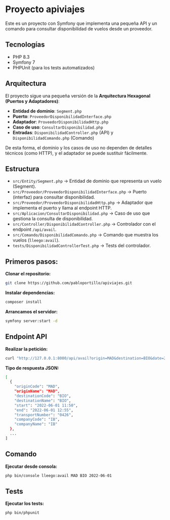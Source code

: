 # Proyecto apiviajes

Este es un proyecto con Symfony que implementa una pequeña API y un comando para consultar disponibilidad de vuelos desde un proveedor.

## Tecnologías
- PHP 8.3
- Symfony 7
- PHPUnit (para los tests automatizados)

## Arquitectura
El proyecto sigue una pequeña versión de la **Arquitectura Hexagonal (Puertos y Adaptadores)**:
- **Entidad de dominio**: `Segment.php`
- **Puerto**: `ProveedorDisponibilidadInterface.php`
- **Adaptador**: `ProveedorDisponibilidadHttp.php`
- **Caso de uso**: `ConsultarDisponibilidad.php`
- **Entradas**: `DisponibilidadController.php` (API) y `DisponibilidadComando.php` (Comando)

De esta forma, el dominio y los casos de uso no dependen de detalles técnicos (como HTTP), y el adaptador se puede sustituir fácilmente.

## Estructura
- `src/Entity/Segment.php` → Entidad de dominio que representa un vuelo (Segment).
- `src/Proveedor/ProveedorDisponibilidadInterface.php` → Puerto (interfaz) para consultar disponibilidad.
- `src/Proveedor/ProveedorDisponibilidadHttp.php` → Adaptador que implementa el puerto y llama al endpoint HTTP.
- `src/Aplicacion/ConsultarDisponibilidad.php` → Caso de uso que gestiona la consulta de disponibilidad.
- `src/Controller/DisponibilidadController.php` → Controlador con el endpoint `/api/avail`.
- `src/Comando/DisponibilidadComando.php` → Comando que muestra los vuelos (`lleego:avail`).
- `tests/DisponibilidadControllerTest.php` → Tests del controlador.

## Primeros pasos:

**Clonar el repositorio:**
```bash
git clone https://github.com/pabloportillo/apiviajes.git
```

**Instalar dependencias:**
```bash
composer install
```

**Arrancamos el servidor:**

```bash
symfony server:start -d
```

## Endpoint API

**Realizar la petición:**

```bash
curl "http://127.0.0.1:8000/api/avail?origin=MAD&destination=BIO&date=2022-06-01"
```

**Tipo de respuesta JSON:**

```bash
[
  {
    "originCode": "MAD",
    "originName": "MAD",
    "destinationCode": "BIO",
    "destinationName": "BIO",
    "start": "2022-06-01 11:50",
    "end": "2022-06-01 12:55",
    "transportNumber": "0426",
    "companyCode": "IB",
    "companyName": "IB"
  },
  ...
]
```

## Comando
**Ejecutar desde consola:**
```bash
php bin/console lleego:avail MAD BIO 2022-06-01
```

## Tests
**Ejecutar los tests:**
```bash
php bin/phpunit
```
